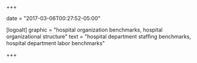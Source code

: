 +++

date = "2017-03-06T00:27:52-05:00"

[logoalt]
  graphic = "hospital organization benchmarks, hospital organizational structure"
  text = "hospital department stafﬁng benchmarks, hospital department labor benchmarks"

+++

